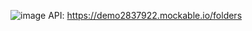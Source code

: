 ![image](https://user-images.githubusercontent.com/10813252/129023213-616f0d78-5e6e-494c-ad8f-6eb9bf70321f.png)
API: https://demo2837922.mockable.io/folders
